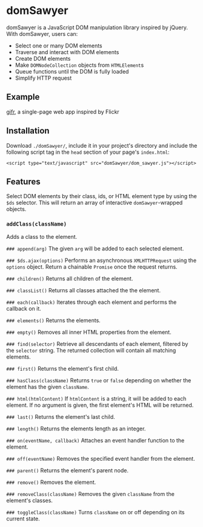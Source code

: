 # domSawyer

domSawyer is a JavaScript DOM manipulation library inspired by jQuery. With domSawyer, users can:

* Select one or many DOM elements
* Traverse and interact with DOM elements
* Create DOM elements
* Make `DOMNodeCollection` objects from `HTMLElement`s
* Queue functions until the DOM is fully loaded
* Simplify HTTP request

## Example
[gifr](http://adamjubert.github.io/gifr), a single-page web app inspired by Flickr

## Installation
Download `./domSawyer/`, include it in your project's directory and include the following script tag in the `head` section of your page's `index.html`:
```
<script type="text/javascript" src="domSawyer/dom_sawyer.js"></script>
```

## Features
Select DOM elements by their class, ids, or HTML element type by using the `$ds` selector. This will return an array of interactive `domSawyer`-wrapped objects.

### `addClass(className)`
Adds a class to the element.

`### append(arg)`
The given `arg` will be added to each selected element.

`### $ds.ajax(options)`
Performs an asynchronous `XMLHTTPRequest` using the `options` object. Return a chainable `Promise` once the request returns.

`### children()`
Returns all children of the element.

`### classList()`
Returns all classes attached the the element.

`### each(callback)`
Iterates through each element and performs the callback on it.

`### elements()`
Returns the elements.

`### empty()`
Removes all inner HTML properties from the element.

`### find(selector)`
Retrieve all descendants of each element, filtered by the `selector` string. The returned collection will contain all matching elements.

`### first()`
Returns the element's first child.

`### hasClass(className)`
Returns `true` or `false` depending on whether the element has the given `className`.

`### html(htmlContent)`
If `htmlContent` is a string, it will be added to each element.
If no argument is given, the first element's HTML will be returned.

`### last()`
Returns the element's last child.

`### length()`
Returns the elements length as an integer.

`### on(eventName, callback)`
Attaches an event handler function to the element.

`### off(eventName)`
Removes the specified event handler from the element.

`### parent()`
Returns the element's parent node.

`### remove()`
Removes the element.

`### removeClass(className)`
Removes the given `className` from the element's classes.

`### toggleClass(className)`
Turns `className` on or off depending on its current state.
